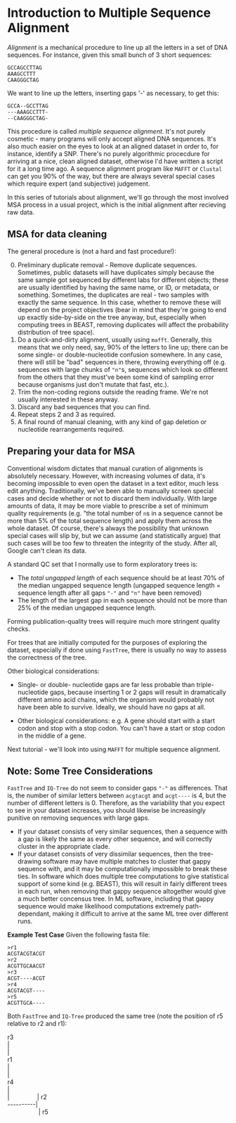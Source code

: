 # Introduction to Multiple Sequence Alignment

*Alignment* is a mechanical procedure to line up all the letters in a set of DNA sequences. For instance, given this small bunch of 3 short sequences:

```
GCCAGCCTTAG
AAAGCCTTT
CAAGGGCTAG
```

We want to line up the letters, inserting gaps '-' as necessary, to get this:
```
GCCA--GCCTTAG
---AAAGCCTTT-
--CAAGGGCTAG-
```

This procedure is called *multiple sequence alignment*.  It's not purely cosmetic - many programs will only accept aligned DNA sequences.  It's also much easier on the eyes to look at an aligned dataset in order to, for instance, identify a SNP.  There's no purely algorithmic procecdure for arriving at a nice, clean aligned dataset, otherwise I'd have written a script for it a long time ago.  A sequence alignment program like `MAFFT` or `Clustal` can get you 90% of the way, but there are always several special cases which require expert (and subjective) judgement.

In this series of tutorials about alignment, we'll go through the most involved MSA process in a usual project, which is the initial alignment after recieving raw data.

## MSA for data cleaning
The general procedure is (not a hard and fast procedure!):

0. Preliminary duplicate removal - Remove duplicate sequences. Sometimes, public datasets will have duplicates simply because the same sample got sequenced by different labs for different objects; these are usually identified by having the same name, or ID, or metadata, or something. Sometimes, the duplicates are real - two samples with exactly the same sequence. In this case, whether to remove these will depend on the project objectives (bear in mind that they're going to end up exactly side-by-side on the tree anyway, but, especially when computing trees in BEAST, removing duplicates will affect the probability distribution of tree space). 
1. Do a quick-and-dirty alignment, usually using `mafft`. Generally, this means that we only need, say, 90% of the letters to line up; there can be some single- or double-nucleotide confusion somewhere. In any case, there will still be "bad" sequences in there, throwing everything off (e.g. sequences with large chunks of `"n"`s, sequences which look so different from the others that they must've been some kind of sampling error because organisms just don't mutate that fast, etc.). 
2. Trim the non-coding regions outside the reading frame.  We're not usually interested in these anyway.
3. Discard any bad sequences that you can find. 
4. Repeat steps 2 and 3 as required.
5. A final round of manual cleaning, with any kind of gap deletion or nucleotide rearrangements required. 

## Preparing your data for MSA

Conventional wisdom dictates that manual curation of alignments is absolutely necessary. However, with increasing volumes of data, it's becoming impossible to even open the dataset in a text editor, much less edit anything. Traditionally, we've been able to manually screen special cases and decide whether or not to discard them individually.  With large amounts of data, it may be more viable to prescribe a set of minimum quality requirements (e.g. "the total number of `n`s in a sequence cannot be more than 5% of the total sequence length) and apply them across the whole dataset. Of course, there's always the possibility that unknown special cases will slip by, but we can assume (and statistically argue) that such cases will be too few to threaten the integrity of the study.  After all, Google can't clean its data. 

A standard QC set that I normally use to form exploratory trees is:

* The *total ungapped length* of each sequence should be at least 70% of the median ungapped sequence length (ungapped sequence length = sequence length after all gaps `"-"` and `"n"` have been removed)
* The length of the largest gap in each sequence should not be more than 25% of the median ungapped sequence length. 

Forming publication-quality trees will require much more stringent quality checks.  

For trees that are initially computed for the purposes of exploring the dataset, especially if done using `FastTree`, there is usually no way to assess the correctness of the tree. 

Other biological considerations:

* Single- or double- nucleotide gaps are far less probable than triple-nucleotide gaps, because inserting 1 or 2 gaps will result in dramatically different amino acid chains, which the organism would probably not have been able to survive. Ideally, we should have no gaps at all. 

* Other biological considerations: e.g. A gene should start with a start codon and stop with a stop codon. You can't have a start or stop codon in the middle of a gene. 

Next tutorial - we'll look into using `MAFFT` for multiple sequence alignment.

## Note: Some Tree Considerations
`FastTree` and `IQ-Tree` do not seem to consider gaps `"-"` as differences. That is, the number of similar letters between `acgtacgt` and `acgt----` is 4, but the number of different letters is 0. Therefore, as the variability that you expect to see in your dataset increases, you should likewise be increasingly punitive on removing sequences with large gaps. 
* If your dataset consists of very similar sequences, then a sequence with a gap is likely the same as every other sequence, and will correctly cluster in the appropriate clade.
* If your dataset consists of very dissimilar sequences, then the tree-drawing software may have multiple matches to cluster that gappy sequence with, and it may be computationally impossible to break these ties.  In software which does multiple tree computations to give statistical support of some kind (e.g. BEAST), this will result in fairly different trees in each run, when removing that gappy sequence altogether would give a much better concensus tree. In ML software, including that gappy sequence would make likelihood computations extremely path-dependant, making it difficult to arrive at the same ML tree over different runs.

**Example Test Case**
Given the following fasta file:
```
>r1
ACGTACGTACGT
>r2
ACGTTGCAACGT
>r3
ACGT----ACGT
>r4
ACGTACGT----
>r5
ACGTTGCA----
```
Both `FastTree` and `IQ-Tree` produced the same tree (note the position of r5 relative to r2 and r1):

r3<br>
|<br>
|<br>
r1<br>
|<br>
|<br>
r4<br>
|<br>
|&nbsp;&nbsp;&nbsp;&nbsp;&nbsp;&nbsp;&nbsp;&nbsp;&nbsp;&nbsp;&nbsp;&nbsp;&nbsp;&nbsp;&nbsp;&nbsp;| r2<br>
----------|<br>
&nbsp; &nbsp;&nbsp;&nbsp;&nbsp;&nbsp;&nbsp;&nbsp;&nbsp;&nbsp;&nbsp;&nbsp;&nbsp;&nbsp;&nbsp;&nbsp;&nbsp;| r5<br>
                 
